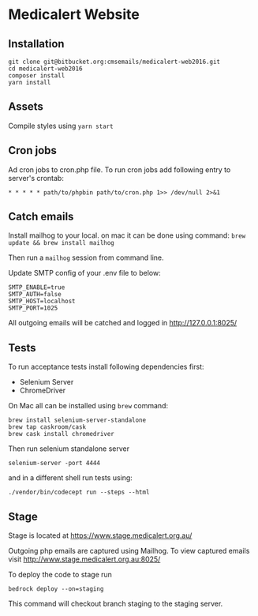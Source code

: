# Medicalert Website

## Installation

```
git clone git@bitbucket.org:cmsemails/medicalert-web2016.git
cd medicalert-web2016
composer install
yarn install
```

## Assets

Compile styles using `yarn start`

## Cron jobs
Ad cron jobs to cron.php file. To run cron jobs add following entry to server's crontab:

`* * * * * path/to/phpbin path/to/cron.php 1>> /dev/null 2>&1`

## Catch emails
Install mailhog to your local. on mac it can be done using command:
```brew update && brew install mailhog```

Then run a `mailhog` session from command line.

Update SMTP config of your .env file to below:
```
SMTP_ENABLE=true
SMTP_AUTH=false
SMTP_HOST=localhost
SMTP_PORT=1025
```

All outgoing emails will be catched and logged in http://127.0.0.1:8025/

## Tests

To run acceptance tests install following dependencies first:

- Selenium Server
- ChromeDriver

On Mac all can be installed using `brew` command:

```
brew install selenium-server-standalone
brew tap caskroom/cask
brew cask install chromedriver
```

Then run selenium standalone server 

```selenium-server -port 4444``` 

and in a different shell run tests using:

```./vendor/bin/codecept run --steps --html```


## Stage

Stage is located at https://www.stage.medicalert.org.au/

Outgoing php emails are captured using Mailhog. To view captured emails visit http://www.stage.medicalert.org.au:8025/ 

To deploy the code to stage run

```bedrock deploy --on=staging```

This command will checkout branch staging to the staging server.
